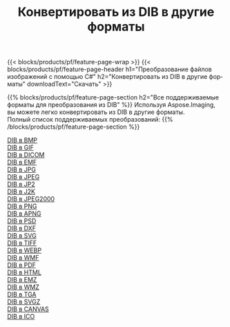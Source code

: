 ﻿---
title: Конвертировать из DIB в другие форматы 
weight: 3920
url: /ru/net/conversion/from/dib 
lang: ru
langdirlevel: 2
locales: zh-hans,ja,it,ru,de,es,fr,nl,id,lt,pl,pt,vi,tr,ko,zh-hant,ar,hi,th,sv,cs,uk,he
description: Используя Aspose.Imaging, вы можете легко конвертировать из DIB в другие форматы.
---

{{< blocks/products/pf/feature-page-wrap >}}
{{< blocks/products/pf/feature-page-header h1="Преобразование файлов изображений с помощью C#" h2="Конвертировать из DIB в другие форматы" downloadText="Скачать" >}}


{{% blocks/products/pf/feature-page-section  h2="Все поддерживаемые форматы для преобразования из DIB" %}}
Используя Aspose.Imaging, вы можете легко конвертировать из DIB в другие форматы.
<br/>
Полный список поддерживаемых преобразований:
{{% /blocks/products/pf/feature-page-section %}}
<div class="container-fluid productfamilypage bg-gray">
    <div class="convertypes bg-gray agp-content section">
        <div class="container">
		<div class="row other-converters">
		    <div class='col-md-2 other-converter remove-lp remove-rp'><a href="/imaging/ru/net/conversion/dib-to-bmp" >DIB в BMP</a></div><div class='col-md-2 other-converter remove-lp remove-rp'><a href="/imaging/ru/net/conversion/dib-to-gif" >DIB в GIF</a></div><div class='col-md-2 other-converter remove-lp remove-rp'><a href="/imaging/ru/net/conversion/dib-to-dicom" >DIB в DICOM</a></div><div class='col-md-2 other-converter remove-lp remove-rp'><a href="/imaging/ru/net/conversion/dib-to-emf" >DIB в EMF</a></div><div class='col-md-2 other-converter remove-lp remove-rp'><a href="/imaging/ru/net/conversion/dib-to-jpg" >DIB в JPG</a></div><div class='col-md-2 other-converter remove-lp remove-rp'><a href="/imaging/ru/net/conversion/dib-to-jpeg" >DIB в JPEG</a></div><div class='col-md-2 other-converter remove-lp remove-rp'><a href="/imaging/ru/net/conversion/dib-to-jp2" >DIB в JP2</a></div><div class='col-md-2 other-converter remove-lp remove-rp'><a href="/imaging/ru/net/conversion/dib-to-j2k" >DIB в J2K</a></div><div class='col-md-2 other-converter remove-lp remove-rp'><a href="/imaging/ru/net/conversion/dib-to-jpeg2000" >DIB в JPEG2000</a></div><div class='col-md-2 other-converter remove-lp remove-rp'><a href="/imaging/ru/net/conversion/dib-to-png" >DIB в PNG</a></div><div class='col-md-2 other-converter remove-lp remove-rp'><a href="/imaging/ru/net/conversion/dib-to-apng" >DIB в APNG</a></div><div class='col-md-2 other-converter remove-lp remove-rp'><a href="/imaging/ru/net/conversion/dib-to-psd" >DIB в PSD</a></div><div class='col-md-2 other-converter remove-lp remove-rp'><a href="/imaging/ru/net/conversion/dib-to-dxf" >DIB в DXF</a></div><div class='col-md-2 other-converter remove-lp remove-rp'><a href="/imaging/ru/net/conversion/dib-to-svg" >DIB в SVG</a></div><div class='col-md-2 other-converter remove-lp remove-rp'><a href="/imaging/ru/net/conversion/dib-to-tiff" >DIB в TIFF</a></div><div class='col-md-2 other-converter remove-lp remove-rp'><a href="/imaging/ru/net/conversion/dib-to-webp" >DIB в WEBP</a></div><div class='col-md-2 other-converter remove-lp remove-rp'><a href="/imaging/ru/net/conversion/dib-to-wmf" >DIB в WMF</a></div><div class='col-md-2 other-converter remove-lp remove-rp'><a href="/imaging/ru/net/conversion/dib-to-pdf" >DIB в PDF</a></div><div class='col-md-2 other-converter remove-lp remove-rp'><a href="/imaging/ru/net/conversion/dib-to-html" >DIB в HTML</a></div><div class='col-md-2 other-converter remove-lp remove-rp'><a href="/imaging/ru/net/conversion/dib-to-emz" >DIB в EMZ</a></div><div class='col-md-2 other-converter remove-lp remove-rp'><a href="/imaging/ru/net/conversion/dib-to-wmz" >DIB в WMZ</a></div><div class='col-md-2 other-converter remove-lp remove-rp'><a href="/imaging/ru/net/conversion/dib-to-tga" >DIB в TGA</a></div><div class='col-md-2 other-converter remove-lp remove-rp'><a href="/imaging/ru/net/conversion/dib-to-svgz" >DIB в SVGZ</a></div><div class='col-md-2 other-converter remove-lp remove-rp'><a href="/imaging/ru/net/conversion/dib-to-canvas" >DIB в CANVAS</a></div><div class='col-md-2 other-converter remove-lp remove-rp'><a href="/imaging/ru/net/conversion/dib-to-ico" >DIB в ICO</a></div>
                </div>
        </div>
    </div>
</div>
<br/>

